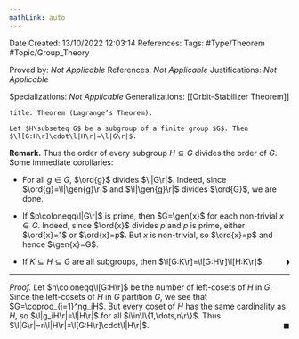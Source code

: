 ```yaml
---
mathLink: auto
---
```


<div class="topSpace"></div>

Date Created: 13/10/2022 12:03:14
References:
Tags: #Type/Theorem #Topic/Group_Theory

Proved by: <i>Not Applicable</i>
References: <i>Not Applicable</i>
Justifications: <i>Not Applicable</i>

Specializations: <i>Not Applicable</i>
Generalizations: [[Orbit-Stabilizer Theorem]]

``` ad-Theorem
title: Theorem (Lagrange’s Theorem).

Let $H\subseteq G$ be a subgroup of a finite group $G$. Then $\l[G:H\r]\cdot\l|H\r|=\l|G\r|$.

```

<b>Remark.</b> Thus the order of every subgroup $H\subseteq G$ divides the order of $G$. Some immediate corollaries:
* For all $g\in G$, $\ord{g}$ divides $\l|G\r|$. Indeed, since $\ord{g}=\l|\gen{g}\r|$ and $\l|\gen{g}\r|$ divides $\ord{G}$, we are done.

* If $p\coloneqq\l|G\r|$ is prime, then $G=\gen{x}$ for each non-trivial $x\in G$. Indeed, since $\ord{x}$ divides $p$ and $p$ is prime, either $\ord{x}=1$ or $\ord{x}=p$. But $x$ is non-trivial, so $\ord{x}=p$ and hence $\gen{x}=G$.
* If $K\subseteq H\subseteq G$ are all subgroups, then $\l[G:K\r]=\l[G:H\r]\l[H:K\r]$.<span style="float:right;">$\blacklozenge$</span>

---

<i>Proof.</i> Let $n\coloneqq\l[G:H\r]$ be the number of left-cosets of $H$ in $G$. Since the left-cosets of $H$ in $G$ partition $G$, we see that $G=\coprod_{i=1}^ng_iH$. But every coset of $H$ has the same cardinality as $H$, so $\l|g_iH\r|=\l|H\r|$ for all $i\in\l\{1,\dots,n\r\}$. Thus $\l|G\r|=n\l|H\r|=\l[G:H\r]\cdot\l|H\r|$.<span style="float:right;">$\blacksquare$</span>
